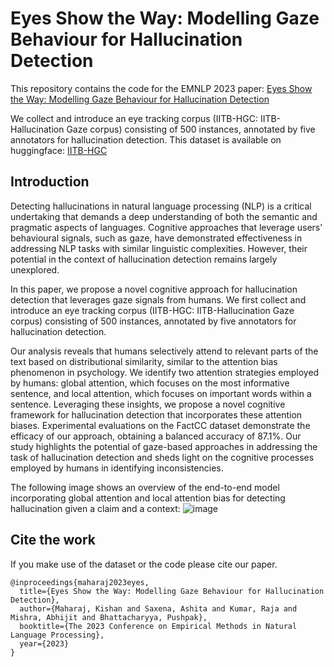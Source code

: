 # Eyes Show the Way: Modelling Gaze Behaviour for Hallucination Detection

This repository contains the code for the EMNLP 2023 paper: [Eyes Show the Way: Modelling Gaze Behaviour for Hallucination Detection](https://aclanthology.org/2023.findings-emnlp.764.pdf) 

We collect and introduce an eye tracking corpus (IITB-HGC: IITB-Hallucination Gaze corpus) consisting of 500 instances, annotated by five annotators for hallucination detection. This dataset is available on huggingface: [IITB-HGC](https://huggingface.co/datasets/cfilt/IITB-HGC)

## Introduction 

Detecting hallucinations in natural language processing (NLP) is a critical undertaking that demands a deep understanding of both the semantic and pragmatic aspects of languages. Cognitive approaches that leverage users’ behavioural signals, such as gaze, have demonstrated effectiveness in addressing NLP tasks with similar linguistic complexities. However, their potential in the context of hallucination detection remains largely unexplored. 

In this paper, we propose a novel cognitive approach for hallucination detection that leverages gaze signals from humans. We first collect and introduce an eye tracking corpus (IITB-HGC: IITB-Hallucination Gaze corpus) consisting of 500 instances, annotated by five annotators for hallucination detection. 

Our analysis reveals that humans selectively attend to relevant parts of the text based on distributional similarity, similar to the attention bias phenomenon in psychology. We identify two attention strategies employed by humans: global attention, which focuses on the most informative sentence, and local attention, which focuses on important words within a sentence. Leveraging these insights, we propose a novel cognitive framework for hallucination detection that incorporates these attention biases. Experimental evaluations on the FactCC dataset demonstrate the efficacy of our approach, obtaining a balanced accuracy of 87.1%. Our study highlights the potential of gaze-based approaches in addressing the task of hallucination detection and sheds light on the cognitive processes employed by humans in identifying inconsistencies. 

The following image shows an overview of the end-to-end model incorporating global attention and local attention bias for detecting hallucination given a claim and a context:
![image](https://github.com/kishanmaharaj/gaze-hallucination-detection/assets/16451688/492de5cb-453e-4b5c-bd55-15e74042f242)

## Cite the work

If you make use of the dataset or the code please cite our paper.

```
@inproceedings{maharaj2023eyes,
  title={Eyes Show the Way: Modelling Gaze Behaviour for Hallucination Detection},
  author={Maharaj, Kishan and Saxena, Ashita and Kumar, Raja and Mishra, Abhijit and Bhattacharyya, Pushpak},
  booktitle={The 2023 Conference on Empirical Methods in Natural Language Processing},
  year={2023}
}
```
